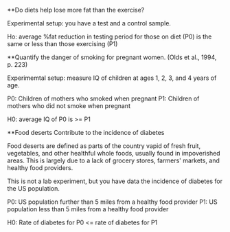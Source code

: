 **Do diets help lose more fat than the exercise?

Experimental setup: you have a test and a control sample.

Ho: average %fat reduction in testing period for those on diet (P0) is the same or less than those exercising (P1)

**Quantify the danger of smoking for pregnant women. (Olds et al., 1994, p. 223)

Experimemtal setup: measure IQ of children at ages 1, 2, 3, and 4 years of age.

P0: Children of mothers who smoked when pregnant
P1: Children of mothers who did not smoke when pregnant

H0: average IQ of P0 is >= P1

**Food deserts Contribute to the incidence of diabetes 

Food deserts are defined as parts of the country vapid of fresh fruit, vegetables, and other healthful whole foods, usually found in impoverished areas. This is largely due to a lack of grocery stores, farmers' markets, and healthy food providers.

This is not a lab experiment, but you have data the incidence of diabetes for the US population.

P0: US population further than 5 miles from a healthy food provider
P1: US population less than 5 miles from a healthy food provider

H0: Rate of diabetes for P0 <= rate of diabetes for P1
